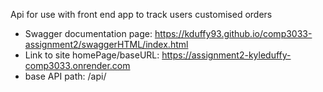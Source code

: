 Api for use with front end app to track users customised orders

- Swagger documentation page: https://kduffy93.github.io/comp3033-assignment2/swaggerHTML/index.html
- Link to site homePage/baseURL: https://assignment2-kyleduffy-comp3033.onrender.com
- base API path: /api/